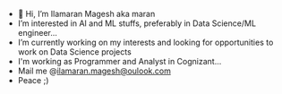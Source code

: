 - 👋 Hi, I’m Ilamaran Magesh aka maran 
- I’m interested in AI and  ML stuffs, preferably in Data Science/ML engineer...
- I’m currently working on my interests and looking for opportunities to work on Data Science projects
- I'm working as Programmer and Analyst in Cognizant...
- Mail me @ilamaran.magesh@oulook.com
- Peace ;)

<!---
IlamaranMagesh/IlamaranMagesh is a ✨ special ✨ repository because its `README.md` (this file) appears on your GitHub profile.
You can click the Preview link to take a look at your changes.
--->

